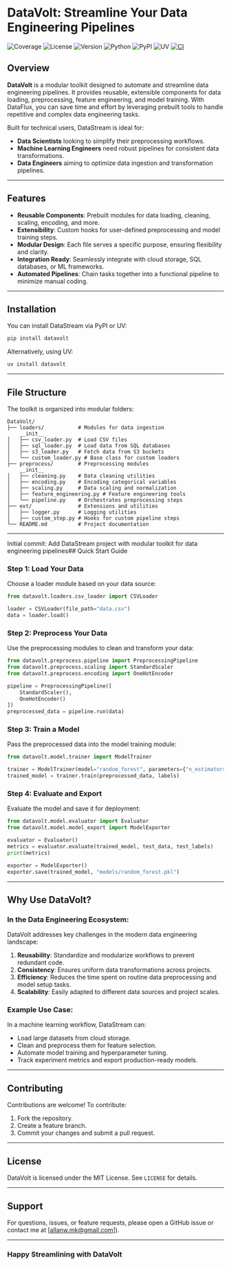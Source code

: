 # DataVolt: Streamline Your Data Engineering Pipelines


![Coverage](https://img.shields.io/badge/coverage-94%25-brightgreen)
![License](https://img.shields.io/badge/license-MIT-blue)
![Version](https://img.shields.io/badge/version-0.0.1-blue)
![Python](https://img.shields.io/badge/python-3.9%2B-blue)
![PyPI](https://img.shields.io/badge/pypi-v0.0.1-blue)
![UV](https://img.shields.io/badge/uv-v0.0.1-blue)
[![CI](https://github.com/DarkStarStrix/DataStream/actions/workflows/Tests.yml/badge.svg)](https://github.com/DarkStarStrix/DataStream/actions/workflows/Tests.yml)

## Overview
**DataVolt** is a modular toolkit designed to automate and streamline data engineering pipelines. It provides reusable, extensible components for data loading, preprocessing, feature engineering, and model training. With DataFlux, you can save time and effort by leveraging prebuilt tools to handle repetitive and complex data engineering tasks.


Built for technical users, DataStream is ideal for:
- **Data Scientists** looking to simplify their preprocessing workflows.
- **Machine Learning Engineers** need robust pipelines for consistent data transformations.
- **Data Engineers** aiming to optimize data ingestion and transformation pipelines.

---

## Features
- **Reusable Components**: Prebuilt modules for data loading, cleaning, scaling, encoding, and more.
- **Extensibility**: Custom hooks for user-defined preprocessing and model training steps.
- **Modular Design**: Each file serves a specific purpose, ensuring flexibility and clarity.
- **Integration Ready**: Seamlessly integrate with cloud storage, SQL databases, or ML frameworks.
- **Automated Pipelines**: Chain tasks together into a functional pipeline to minimize manual coding.

---

## Installation
You can install DataStream via PyPI or UV:

```bash
pip install datavolt
```

Alternatively, using UV:

```bash
uv install datavolt
```

---

## File Structure
The toolkit is organized into modular folders:

```
DataVolt/
├── loaders/           # Modules for data ingestion
    __init__
│   ├── csv_loader.py  # Load CSV files
│   ├── sql_loader.py  # Load data from SQL databases
│   ├── s3_loader.py   # Fetch data from S3 buckets
│   └── custom_loader.py # Base class for custom loaders
├── preprocess/        # Preprocessing modules
    __init__ 
│   ├── cleaning.py    # Data cleaning utilities
│   ├── encoding.py    # Encoding categorical variables
│   ├── scaling.py     # Data scaling and normalization
│   ├── feature_engineering.py # Feature engineering tools
│   └── pipeline.py    # Orchestrates preprocessing steps
├── ext/               # Extensions and utilities
│   ├── logger.py      # Logging utilities
│   ├── custom_step.py # Hooks for custom pipeline steps
└── README.md          # Project documentation
```

---

Initial commit: Add DataStream project with modular toolkit for data engineering pipelines## Quick Start Guide

### Step 1: Load Your Data
Choose a loader module based on your data source:

```python
from datavolt.loaders.csv_loader import CSVLoader

loader = CSVLoader(file_path="data.csv")
data = loader.load()
```

### Step 2: Preprocess Your Data
Use the preprocessing modules to clean and transform your data:

```python
from datavolt.preprocess.pipeline import PreprocessingPipeline
from datavolt.preprocess.scaling import StandardScaler
from datavolt.preprocess.encoding import OneHotEncoder

pipeline = PreprocessingPipeline([
    StandardScaler(),
    OneHotEncoder()
])
preprocessed_data = pipeline.run(data)
```

### Step 3: Train a Model
Pass the preprocessed data into the model training module:

```python
from datavolt.model.trainer import ModelTrainer

trainer = ModelTrainer(model="random_forest", parameters={"n_estimators": 100})
trained_model = trainer.train(preprocessed_data, labels)
```

### Step 4: Evaluate and Export
Evaluate the model and save it for deployment:

```python
from datavolt.model.evaluator import Evaluator
from datavolt.model.model_export import ModelExporter

evaluator = Evaluator()
metrics = evaluator.evaluate(trained_model, test_data, test_labels)
print(metrics)

exporter = ModelExporter()
exporter.save(trained_model, "models/random_forest.pkl")
```

---

## Why Use DataVolt?
### In the Data Engineering Ecosystem:
DataVolt addresses key challenges in the modern data engineering landscape:
1. **Reusability**: Standardize and modularize workflows to prevent redundant code.
2. **Consistency**: Ensures uniform data transformations across projects.
3. **Efficiency**: Reduces the time spent on routine data preprocessing and model setup tasks.
4. **Scalability**: Easily adapted to different data sources and project scales.

### Example Use Case:
In a machine learning workflow, DataStream can:
- Load large datasets from cloud storage.
- Clean and preprocess them for feature selection.
- Automate model training and hyperparameter tuning.
- Track experiment metrics and export production-ready models.

---

## Contributing
Contributions are welcome! To contribute:
1. Fork the repository.
2. Create a feature branch.
3. Commit your changes and submit a pull request.

---

## License
DataVolt is licensed under the MIT License. See `LICENSE` for details.

---

## Support
For questions, issues, or feature requests, please open a GitHub issue or contact me at [allanw.mk@gmail.com]).

---

### Happy Streamlining with DataVolt
